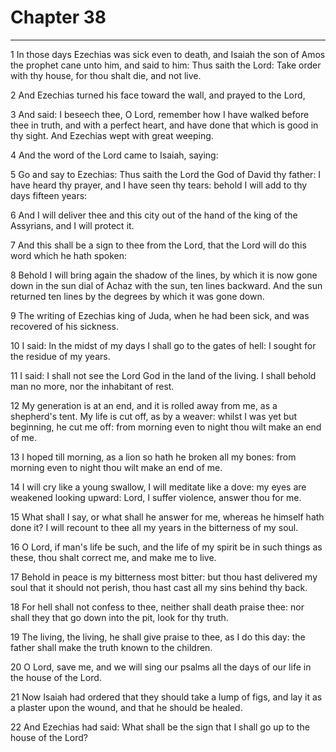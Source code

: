 # Chapter 38

***

1 In those days Ezechias was sick even to death, and Isaiah the son of Amos the prophet cane unto him, and said to him: Thus saith the Lord: Take order with thy house, for thou shalt die, and not live.

2 And Ezechias turned his face toward the wall, and prayed to the Lord,

3 And said: I beseech thee, O Lord, remember how I have walked before thee in truth, and with a perfect heart, and have done that which is good in thy sight. And Ezechias wept with great weeping.

4 And the word of the Lord came to Isaiah, saying:

5 Go and say to Ezechias: Thus saith the Lord the God of David thy father: I have heard thy prayer, and I have seen thy tears: behold I will add to thy days fifteen years:

6 And I will deliver thee and this city out of the hand of the king of the Assyrians, and I will protect it.

7 And this shall be a sign to thee from the Lord, that the Lord will do this word which he hath spoken:

8 Behold I will bring again the shadow of the lines, by which it is now gone down in the sun dial of Achaz with the sun, ten lines backward. And the sun returned ten lines by the degrees by which it was gone down.

9 The writing of Ezechias king of Juda, when he had been sick, and was recovered of his sickness.

10 I said: In the midst of my days I shall go to the gates of hell: I sought for the residue of my years.

11 I said: I shall not see the Lord God in the land of the living. I shall behold man no more, nor the inhabitant of rest.

12 My generation is at an end, and it is rolled away from me, as a shepherd's tent. My life is cut off, as by a weaver: whilst I was yet but beginning, he cut me off: from morning even to night thou wilt make an end of me.

13 I hoped till morning, as a lion so hath he broken all my bones: from morning even to night thou wilt make an end of me.

14 I will cry like a young swallow, I will meditate like a dove: my eyes are weakened looking upward: Lord, I suffer violence, answer thou for me.

15 What shall I say, or what shall he answer for me, whereas he himself hath done it? I will recount to thee all my years in the bitterness of my soul.

16 O Lord, if man's life be such, and the life of my spirit be in such things as these, thou shalt correct me, and make me to live.

17 Behold in peace is my bitterness most bitter: but thou hast delivered my soul that it should not perish, thou hast cast all my sins behind thy back.

18 For hell shall not confess to thee, neither shall death praise thee: nor shall they that go down into the pit, look for thy truth.

19 The living, the living, he shall give praise to thee, as I do this day: the father shall make the truth known to the children.

20 O Lord, save me, and we will sing our psalms all the days of our life in the house of the Lord.

21 Now Isaiah had ordered that they should take a lump of figs, and lay it as a plaster upon the wound, and that he should be healed.

22 And Ezechias had said: What shall be the sign that I shall go up to the house of the Lord?

